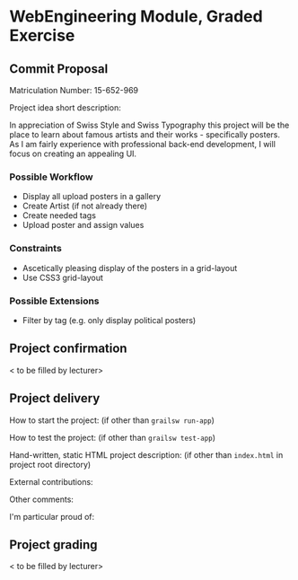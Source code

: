# WebEngineering Module, Graded Exercise

## Commit Proposal

Matriculation Number: 15-652-969

Project idea short description:

In appreciation of Swiss Style and Swiss Typography this project will be the place to learn about famous artists and
their works - specifically posters.  
As I am fairly experience with professional back-end development, I will focus on creating an appealing UI.

### Possible Workflow

- Display all upload posters in a gallery
- Create Artist (if not already there)
- Create needed tags
- Upload poster and assign values

### Constraints

- Ascetically pleasing display of the posters in a grid-layout
- Use CSS3 grid-layout

### Possible Extensions

- Filter by tag (e.g. only display political posters)


## Project confirmation

< to be filled by lecturer>


## Project delivery <to be filled by student>

How to start the project: (if other than `grailsw run-app`)

How to test the project:  (if other than `grailsw test-app`)

Hand-written, static HTML 
project description:      (if other than `index.html` in project root directory)

External contributions:

Other comments: 

I'm particular proud of:


## Project grading 

< to be filled by lecturer>
